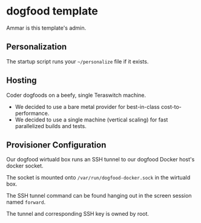 # dogfood template

Ammar is this template's admin.

## Personalization

The startup script runs your `~/personalize` file if it exists.

## Hosting

Coder dogfoods on a beefy, single Teraswitch machine.

- We decided to use a bare metal provider for best-in-class cost-to-performance.
- We decided to use a single machine (vertical scaling) for fast parallelized builds and tests.

## Provisioner Configuration

Our dogfood wirtuald box runs an SSH tunnel to our dogfood Docker host's docker socket.

The socket is mounted onto `/var/run/dogfood-docker.sock` in the wirtuald box.

The SSH tunnel command can be found hanging out in the screen session named `forward`.

The tunnel and corresponding SSH key is owned by root.
